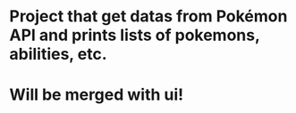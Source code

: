 # Project that get datas from Pokémon API and prints lists of pokemons, abilities, etc.
# Will be merged with ui!
